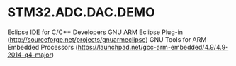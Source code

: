 # STM32.ADC.DAC.DEMO

Eclipse IDE for C/C++ Developers
GNU ARM Eclipse Plug-in (http://sourceforge.net/projects/gnuarmeclipse)
GNU Tools for ARM Embedded Processors (https://launchpad.net/gcc-arm-embedded/4.9/4.9-2014-q4-major)